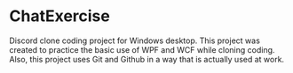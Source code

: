 # ChatExercise

Discord clone coding project for Windows desktop. This project was created to practice the basic use of WPF and WCF while cloning coding. Also, this project uses Git and Github in a way that is actually used at work.
